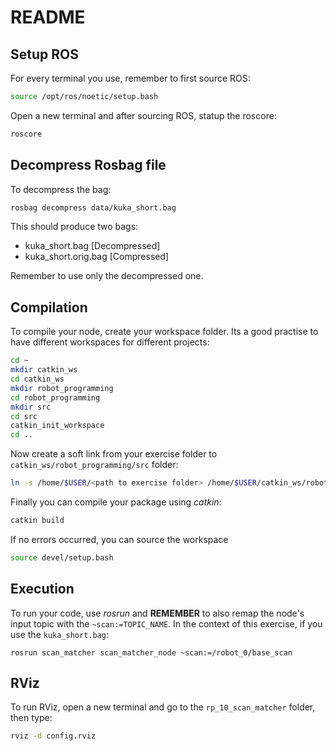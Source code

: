 # README
## Setup ROS
For every terminal you use, remember to first source ROS:

```sh
source /opt/ros/noetic/setup.bash
```

Open a new terminal and after sourcing ROS, statup the roscore:

```sh
roscore
```

## Decompress Rosbag file

To decompress the bag:
```sh
rosbag decompress data/kuka_short.bag
```

This should produce two bags:
- kuka_short.bag [Decompressed]
- kuka_short.orig.bag [Compressed]

Remember to use only the decompressed one.

## Compilation
To compile your node, create your workspace folder. Its a good practise to have different workspaces for different projects:
```sh
cd ~
mkdir catkin_ws
cd catkin_ws
mkdir robot_programming
cd robot_programming
mkdir src
cd src
catkin_init_workspace
cd ..
```

Now create a soft link from your exercise folder to `catkin_ws/robot_programming/src` folder:
```sh
ln -s /home/$USER/<path to exercise folder> /home/$USER/catkin_ws/robot_programming/src/rp_10_scan_matcher
```

Finally you can compile your package using _catkin_:

```sh
catkin build
```

If no errors occurred, you can source the workspace

```sh
source devel/setup.bash
```

## Execution 
To run your code, use _rosrun_ and **REMEMBER** to also remap the node's input topic with the `~scan:=TOPIC_NAME`.
In the context of this exercise, if you use the `kuka_short.bag`:
```
rosrun scan_matcher scan_matcher_node ~scan:=/robot_0/base_scan
```

## RViz 
To run RViz, open a new terminal and go to the `rp_10_scan_matcher` folder, then type:

```sh
rviz -d config.rviz
```


